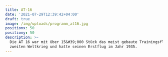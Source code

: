 ```yaml
---
title: AT-16
date: '2021-07-29T12:39:42+04:00'
draft: true
image: /img/uploads/programm_at16.jpg
positionx: 50
positiony: 50
description: >-
  Die AT 16 war mit über 15&#39;000 Stück das meist gebaute Trainingsflugzeug im
  zweiten Weltkrieg und hatte seinen Erstflug im Jahr 1935.
---
```


